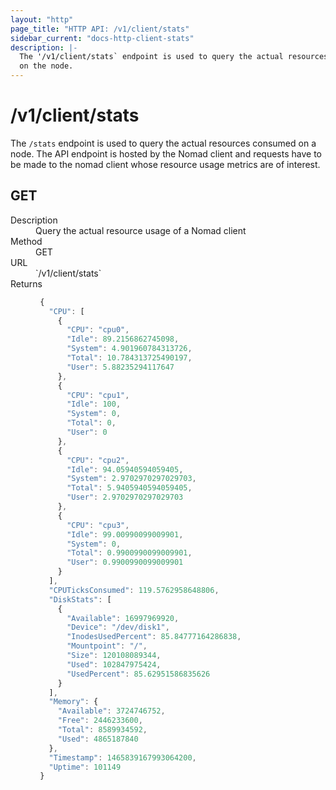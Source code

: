 ```yaml
---
layout: "http"
page_title: "HTTP API: /v1/client/stats"
sidebar_current: "docs-http-client-stats"
description: |-
  The '/v1/client/stats` endpoint is used to query the actual resources consumed
  on the node.
---
```


# /v1/client/stats

The `/stats` endpoint is used to query the actual resources consumed on a node.
The API endpoint is hosted by the Nomad client and requests have to be made to
the nomad client whose resource usage metrics are of interest.


## GET

<dl>
  <dt>Description</dt>
  <dd>
     Query the actual resource usage of a Nomad client
  </dd>

  <dt>Method</dt>
  <dd>GET</dd>

  <dt>URL</dt>
  <dd>`/v1/client/stats`</dd>

  <dt>Returns</dt>
  <dd>

  ```javascript
   {
     "CPU": [
       {
         "CPU": "cpu0",
         "Idle": 89.2156862745098,
         "System": 4.901960784313726,
         "Total": 10.784313725490197,
         "User": 5.88235294117647
       },
       {
         "CPU": "cpu1",
         "Idle": 100,
         "System": 0,
         "Total": 0,
         "User": 0
       },
       {
         "CPU": "cpu2",
         "Idle": 94.05940594059405,
         "System": 2.9702970297029703,
         "Total": 5.9405940594059405,
         "User": 2.9702970297029703
       },
       {
         "CPU": "cpu3",
         "Idle": 99.00990099009901,
         "System": 0,
         "Total": 0.9900990099009901,
         "User": 0.9900990099009901
       }
     ],
     "CPUTicksConsumed": 119.5762958648806,
     "DiskStats": [
       {
         "Available": 16997969920,
         "Device": "/dev/disk1",
         "InodesUsedPercent": 85.84777164286838,
         "Mountpoint": "/",
         "Size": 120108089344,
         "Used": 102847975424,
         "UsedPercent": 85.62951586835626
       }
     ],
     "Memory": {
       "Available": 3724746752,
       "Free": 2446233600,
       "Total": 8589934592,
       "Used": 4865187840
     },
     "Timestamp": 1465839167993064200,
     "Uptime": 101149
   }
  ```
  </dd>
</dl>
